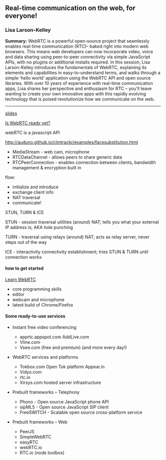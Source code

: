 ## Real-time communication on the web, for everyone!

### Lisa Larson-Kelley

__Summary:__
WebRTC is a powerful open-source project that seamlessly enables real-time communication (RTC)– baked right into modern web browsers. This means web developers can now incorporate video, voice and data sharing using peer-to-peer connectivity via simple JavaScript APIs, with no plugins or additional installs required. In this session, Lisa Larson-Kelley introduces the fundamentals of WebRTC, explaining its elements and capabilities in easy-to-understand terms, and walks through a simple ‘hello world’ application using the WebRTC API and open source libraries. With over 10 years of experience with real-time communication apps, Lisa shares her perspective and enthusiasm for RTC – you'll leave wanting to create your own innovative apps with this rapidly evolving technology that is poised revolutionize how we communicate on the web.

---

[slides](http://learnfromlisa.com/talks/fowa2014/WebRTC_FOWA_2014_final_16-9.pdf)

[Is WebRTC ready yet?](http://iswebrtcreadyyet.com/)

webRTC is a javascript API

http://auduno.github.io/clmtrackr/examples/facesubstitution.html

* MediaStream - web cam, microphone
* RTCDataChannel - allows peers to share generic data
* RTCPeerConnection - enables connection between clients, bandwidth management & encryption built in

flow:
* initialize and introduce
* exchange client info
* NAT traversal
* communicate!

STUN, TURN & ICE

STUN - session traversal utilities (around) NAT; tells you what your external IP address is; AKA hole punching

TURN - traversal using relays (around) NAT; acts as relay server, never steps out of the way

ICE - interactivity connectivity establishment; tries STUN & TURN until connection works

#### how to get started

[Learn WebRTC](http://learnfromlisa.com/learn-webrtc/)

* core programming skills
* editor
* webcam and microphone
* latest build of Chrome/Firefox

#### Some ready-to-use services

* Instant free video conferencing
  * apprtc.appspot.com AddLive.com
  * Vline.com
  * Vsee.com (free and premium) (and more every day!)

* WebRTC services and platforms
  * Tokbox.com Open Tok platform Appear.in
  * Vidyo.com
  * rtc.io
  * Xirsys.com hosted server infrastructure

* Prebuilt frameworks – Telephony
  * Phono - Open source JavaScript phone API
  * sipML5 - Open source JavaScript SIP client
  * FreeSWITCH - Scalable open source cross-platform service

* Prebuilt frameworks – Web
  * PeerJS
  * SimpleWebRTC
  * easyRTC
  * webRTC.io
  * RTC.io (node toolbox)
  
